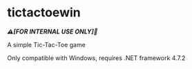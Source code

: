# tictactoewin

***⚠[FOR INTERNAL USE ONLY]🚫***

A simple Tic-Tac-Toe game

Only compatible with Windows, requires .NET framework 4.7.2
